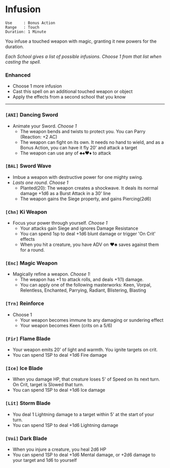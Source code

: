 # Infusion
```
Use 	: Bonus Action  
Range	: Touch  
Duration: 1 Minute  
```
You infuse a touched weapon with magic, granting it new powers for the duration.

*Each School gives a list of possible infusions. Choose 1 from that list when casting the spell.*

### Enhanced
  - Choose 1 more infusion
  - Cast this spell on an additional touched weapon or object
  - Apply the effects from a second school that you know

---
### `[ANI]` Dancing Sword
- Animate your Sword. *Choose 1*
  - The weapon bends and twists to protect you. You can Parry (Reaction: +2 AC)
  - The weapon can fight on its own. It needs no hand to wield, and as a Bonus Action, you can have it fly 20' and attack a target
  - The weapon can use any of ♣♠♥♦ to attack

### `[BAL]` Sword Wave
- Imbue a weapon with destructive power for one mighty swing. 
- *Lasts one round.* *Choose 1*
  - Planted(20): The weapon creates a shockwave. It deals its normal damage +1d6 as a Burst Attack in a 30' line
  - The weapon gains the Siege property, and gains Piercing(2d6)

### `[Chn]` Ki Weapon
- Focus your power through yourself. *Choose 1*
  - Your attacks gain Siege and ignores Damage Resistance
  - You can spend 1sp to deal +1d6 blunt damage or trigger 'On Crit' effects
  - When you hit a creature, you have ADV on ♥♣ saves against them for a round.

### `[Enc]` Magic Weapon
- Magically refine a weapon. *Choose 1:*
  - The weapon has +1 to attack rolls, and deals +1(1) damage.
  - You can apply one of the following masterworks: Keen, Vorpal, Relentless, Enchanted, Parrying, Radiant, Blistering, Blasting

### `[Trn]` Reinforce
- Choose 1
  - Your weapon becomes immune to any damaging or sundering effect
  - Your weapon becomes Keen (crits on a 5/6)

### `[Fir]` Flame Blade
  - Your weapon emits 20' of light and warmth. You ignite targets on crit.
  - You can spend 1SP to deal +1d6 Fire damage

### `[Ice]` Ice Blade
  - When you damage HP, that creature loses 5' of Speed on its next turn. On Crit, target is Slowed that turn.
  - You can spend 1SP to deal +1d6 Ice damage

### `[Lit]` Storm Blade
  - You deal 1 Lightning damage to a target within 5' at the start of your turn.
  - You can spend 1SP to deal +1d6 Lightning damage

### `[Voi]` Dark Blade
  - When you injure a creature, you heal 2d6 HP
  - You can spend 1SP to deal +1d6 Mental damage, or +2d6 damage to your target and 1d6 to yourself
